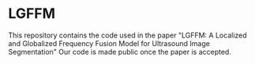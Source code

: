 # LGFFM
This repository contains the code used in the paper "LGFFM: A Localized and Globalized Frequency Fusion Model for Ultrasound Image Segmentation"
Our code is made public once the paper is accepted.
